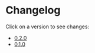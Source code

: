 # Changelog

Click on a version to see changes:

- [0.2.0](https://github.com/sgmonda/formelio/compare/v0.1.0...v0.2.0)
- [0.1.0](https://github.com/sgmonda/formelio/compare/0.0.2...v0.1.0)


